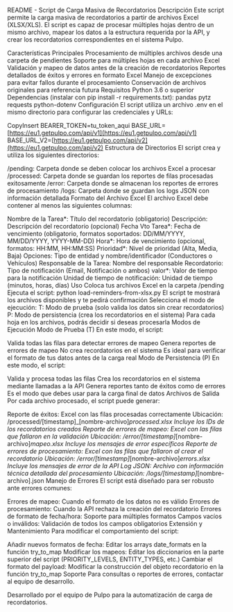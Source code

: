 
README - Script de Carga Masiva de Recordatorios
Descripción
Este script permite la carga masiva de recordatorios a partir de archivos Excel (XLSX/XLS). El script es capaz de procesar múltiples hojas dentro de un mismo archivo, mapear los datos a la estructura requerida por la API, y crear los recordatorios correspondientes en el sistema Pulpo.

Características Principales
Procesamiento de múltiples archivos desde una carpeta de pendientes
Soporte para múltiples hojas en cada archivo Excel
Validación y mapeo de datos antes de la creación de recordatorios
Reportes detallados de éxitos y errores en formato Excel
Manejo de excepciones para evitar fallos durante el procesamiento
Conservación de archivos originales para referencia futura
Requisitos
Python 3.6 o superior
Dependencias (instalar con pip install -r requirements.txt):
pandas
pytz
requests
python-dotenv
Configuración
El script utiliza un archivo .env en el mismo directorio para configurar las credenciales y URLs:

CopyInsert
BEARER_TOKEN=tu_token_aqui
BASE_URL=[https://eu1.getpulpo.com/api/v1](https://eu1.getpulpo.com/api/v1)
BASE_URL_V2=[https://eu1.getpulpo.com/api/v2](https://eu1.getpulpo.com/api/v2)
Estructura de Directorios
El script crea y utiliza los siguientes directorios:

/pending: Carpeta donde se deben colocar los archivos Excel a procesar
/processed: Carpeta donde se guardan los reportes de filas procesadas exitosamente
/error: Carpeta donde se almacenan los reportes de errores de procesamiento
/logs: Carpeta donde se guardan los logs JSON con información detallada
Formato del Archivo Excel
El archivo Excel debe contener al menos las siguientes columnas:

Nombre de la Tarea*: Título del recordatorio (obligatorio)
Descripción: Descripción del recordatorio (opcional)
Fecha Vto Tarea*: Fecha de vencimiento (obligatorio, formatos soportados: DD/MM/YYYY, MM/DD/YYYY, YYYY-MM-DD)
Hora*: Hora de vencimiento (opcional, formatos: HH:MM, HH:MM:SS)
Prioridad*: Nivel de prioridad (Alta, Media, Baja)
Opciones: Tipo de entidad y nombre/identificador (Conductores o Vehículos)
Responsable de la Tarea: Nombre del responsable
Recordatorio: Tipo de notificación (Email, Notificación o ambos)
valor*: Valor de tiempo para la notificación
Unidad de tiempo de notificación: Unidad de tiempo (minutos, horas, días)
Uso
Coloca tus archivos Excel en la carpeta /pending
Ejecuta el script: python load-reminders-from-xlsx.py
El script te mostrará los archivos disponibles y te pedirá confirmación
Selecciona el modo de ejecución:
T: Modo de prueba (solo valida los datos sin crear recordatorios)
P: Modo de persistencia (crea los recordatorios en el sistema)
Para cada hoja en los archivos, podrás decidir si deseas procesarla
Modos de Ejecución
Modo de Prueba (T)
En este modo, el script:

Valida todas las filas para detectar errores de mapeo
Genera reportes de errores de mapeo
No crea recordatorios en el sistema
Es ideal para verificar el formato de tus datos antes de la carga real
Modo de Persistencia (P)
En este modo, el script:

Valida y procesa todas las filas
Crea los recordatorios en el sistema mediante llamadas a la API
Genera reportes tanto de éxitos como de errores
Es el modo que debes usar para la carga final de datos
Archivos de Salida
Por cada archivo procesado, el script puede generar:

Reporte de éxitos: Excel con las filas procesadas correctamente
Ubicación: /processed/[timestamp]_[nombre-archivo]_processed.xlsx
Incluye los IDs de los recordatorios creados
Reporte de errores de mapeo: Excel con las filas que fallaron en la validación
Ubicación: /error/[timestamp]_[nombre-archivo]_mapeo.xlsx
Incluye los mensajes de error específicos
Reporte de errores de procesamiento: Excel con las filas que fallaron al crear el recordatorio
Ubicación: /error/[timestamp]_[nombre-archivo]_errors.xlsx
Incluye los mensajes de error de la API
Log JSON: Archivo con información técnica detallada del procesamiento
Ubicación: /logs/[timestamp]_[nombre-archivo].json
Manejo de Errores
El script está diseñado para ser robusto ante errores comunes:

Errores de mapeo: Cuando el formato de los datos no es válido
Errores de procesamiento: Cuando la API rechaza la creación del recordatorio
Errores de formato de fecha/hora: Soporte para múltiples formatos
Campos vacíos o inválidos: Validación de todos los campos obligatorios
Extensión y Mantenimiento
Para modificar el comportamiento del script:

Añadir nuevos formatos de fecha: Editar los arrays date_formats en la función try_to_map
Modificar los mapeos: Editar los diccionarios en la parte superior del script (PRIORITY_LEVELS, ENTITY_TYPES, etc.)
Cambiar el formato del payload: Modificar la construcción del objeto recordatorio en la función try_to_map
Soporte
Para consultas o reportes de errores, contactar al equipo de desarrollo.

Desarrollado por el equipo de Pulpo para la automatización de carga de recordatorios.